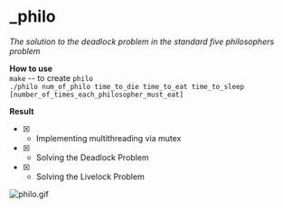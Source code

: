 # _philo
*The solution to the deadlock problem in the standard five philosophers problem*

**How to use**   
```make``` -- to create ```philo```  
```./philo num_of_philo time_to_die time_to_eat time_to_sleep [number_of_times_each_philosopher_must_eat]```
  
**Result** 
- [x] - Implementing multithreading via mutex
- [x] - Solving the Deadlock Problem
- [x] - Solving the Livelock Problem

![philo.gif](https://github.com/budelphine/_philo/blob/main/philo.gif)
